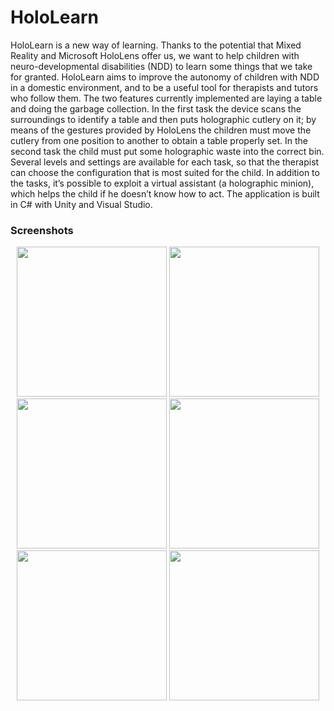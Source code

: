 # HoloLearn
HoloLearn is a new way of learning. Thanks to the potential that Mixed Reality and Microsoft HoloLens offer us, we want to help children with neuro-developmental disabilities (NDD) to learn some things that we take for granted. HoloLearn aims to improve the autonomy of children with NDD in a domestic environment, and to be a useful tool for therapists and tutors who follow them. The two features currently implemented are laying a table and doing the garbage collection. In the first task the device scans the surroundings to identify a table and then puts holographic cutlery on it; by means of the gestures provided by HoloLens the children must move the cutlery from one position to another to obtain a table properly set. In the second task the child must put some holographic waste into the correct bin. Several levels and settings are available for each task, so that the therapist can choose the configuration that is most suited for the child. In addition to the tasks, it’s possible to exploit a virtual assistant (a holographic minion), which helps the child if he doesn’t know how to act. The application is built in C# with Unity and Visual Studio.

### Screenshots
<p align="center">
  <img src="https://media.githubusercontent.com/media/mennetorelli/HoloLearn/master/Misc/Screenshots/screen1.jpg" height="240"/>
  <img src="https://media.githubusercontent.com/media/mennetorelli/HoloLearn/master/Misc/Screenshots/screen2.jpg" height="240"/>
  <img src="https://media.githubusercontent.com/media/mennetorelli/HoloLearn/master/Misc/Screenshots/screen3.jpg" height="240"/>
  <img src="https://media.githubusercontent.com/media/mennetorelli/HoloLearn/master/Misc/Screenshots/screen4.jpg" height="240"/>
  <img src="https://media.githubusercontent.com/media/mennetorelli/HoloLearn/master/Misc/Screenshots/screen5.jpg" height="240"/>
  <img src="https://media.githubusercontent.com/media/mennetorelli/HoloLearn/master/Misc/Screenshots/screen6.jpg" height="240"/>
</p>
